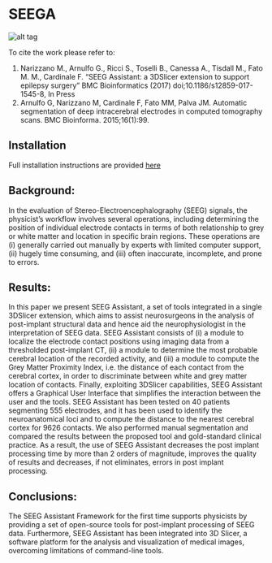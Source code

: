 # SEEGA

![alt tag](https://raw.githubusercontent.com/mnarizzano/SEEGA/master/SEEG_Assistant.png)

To cite the work please refer to:

1. Narizzano M., Arnulfo G., Ricci S., Toselli B., Canessa A., Tisdall M., Fato M. M., Cardinale F. “SEEG Assistant: a 3DSlicer extension to support epilepsy surgery” BMC Bioinformatics (2017) doi;10.1186/s12859-017-1545-8, In Press
2. Arnulfo G, Narizzano M, Cardinale F, Fato MM, Palva JM. Automatic segmentation of deep intracerebral electrodes in computed tomography scans. BMC Bioinforma. 2015;16(1):99.

## Installation 

Full installation instructions are provided [here](https://github.com/mnarizzano/SEEGA/wiki)

## Background: 
In the evaluation of Stereo-Electroencephalography (SEEG)
signals, the physicist’s workflow involves several operations, including determining
the position of individual electrode contacts in terms of both relationship to grey
or white matter and location in specific brain regions. These operations are (i)
generally carried out manually by experts with limited computer support, (ii)
hugely time consuming, and (iii) often inaccurate, incomplete, and prone to
errors.

## Results: 
In this paper we present SEEG Assistant, a set of tools integrated in a
single 3DSlicer extension, which aims to assist neurosurgeons in the analysis of
post-implant structural data and hence aid the neurophysiologist in the
interpretation of SEEG data. SEEG Assistant consists of (i) a module to localize
the electrode contact positions using imaging data from a thresholded
post-implant CT, (ii) a module to determine the most probable cerebral location
of the recorded activity, and (iii) a module to compute the Grey Matter Proximity
Index, i.e. the distance of each contact from the cerebral cortex, in order to
discriminate between white and grey matter location of contacts. Finally,
exploiting 3DSlicer capabilities, SEEG Assistant offers a Graphical User Interface
that simplifies the interaction between the user and the tools. SEEG Assistant
has been tested on 40 patients segmenting 555 electrodes, and it has been used
to identify the neuroanatomical loci and to compute the distance to the nearest
cerebral cortex for 9626 contacts. We also performed manual segmentation and
compared the results between the proposed tool and gold-standard clinical
practice. As a result, the use of SEEG Assistant decreases the post implant
processing time by more than 2 orders of magnitude, improves the quality of
results and decreases, if not eliminates, errors in post implant processing.

## Conclusions: 
The SEEG Assistant Framework for the first time supports
physicists by providing a set of open-source tools for post-implant processing of
SEEG data. Furthermore, SEEG Assistant has been integrated into 3D Slicer, a
software platform for the analysis and visualization of medical images,
overcoming limitations of command-line tools.
